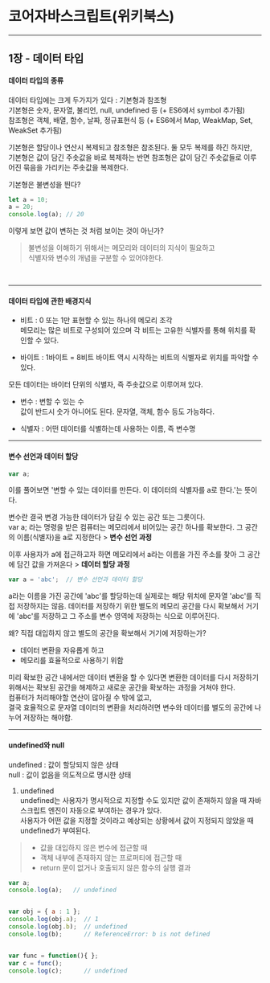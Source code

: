 # 코어자바스크립트(위키북스)

---

## 1장 - 데이터 타입

#### 데이터 타입의 종류

데이터 타입에는 크게 두가지가 있다 : 기본형과 참조형  
기본형은 숫자, 문자열, 불리언, null, undefined 등 (+ ES6에서 symbol 추가됨)  
참조형은 객체, 배열, 함수, 날짜, 정규표현식 등 (+ ES6에서 Map, WeakMap, Set, WeakSet 추가됨)

기본형은 할당이나 연산시 복제되고 참조형은 참조된다.
둘 모두 복제를 하긴 하지만,  
기본형은 값이 담긴 주솟값을 바로 복제하는 반면 참조형은 값이 담긴 주솟값들로 이루어진 묶음을 가리키는 주솟값을 복제한다.

기본형은 불변성을 띈다?

```javascript
let a = 10;
a = 20;
console.log(a); // 20
```

이렇게 보면 값이 변하는 것 처럼 보이는 것이 아닌가?

> 불변성을 이해하기 위해서는 메모리와 데이터의 지식이 필요하고  
> 식별자와 변수의 개념을 구분할 수 있어야한다.

<br/>

---

#### 데이터 타입에 관한 배경지식
- 비트 : 0 또는 1만 표현할 수 있는 하나의 메모리 조각<br/>
메모리는 많은 비트로 구성되어 있으며 각 비트는 고유한 식별자를 통해 위치를 확인할 수 있다.

- 바이트 : 1바이트 = 8비트
바이트 역시 시작하는 비트의 식별자로 위치를 파악할 수 있다.

모든 데이터는 바이터 단위의 식별자, 즉 주솟값으로 이루어져 있다.

- 변수 : 변할 수 있는 수<br/>
값이 반드시 숫가 아니어도 된다. 문자열, 객체, 함수 등도 가능하다.

- 식별자 : 어떤 데이터를 식별하는데 사용하는 이름, 즉 변수명

---
#### 변수 선언과 데이터 할당
```javascript
var a;
```
이를 풀어보면 '변할 수 있는 데이터를 만든다. 이 데이터의 식별자를 a로 한다.'는 뜻이다.

변수란 결국 변경 가능한 데이터가 담길 수 있는 공간 또는 그릇이다.  
var a; 라는 명령을 받은 컴퓨터는 메모리에서 비어있는 공간 하나를 확보한다. 그 공간의 이름(식별자)을 a로 지정한다  > **변수 선언 과정**  

이후 사용자가 a에 접근하고자 하면 메모리에서 a라는 이름을 가진 주소를 찾아 그 공간에 담긴 값을 가져온다 > **데이터 할당 과정**

```javascript
var a = 'abc';  // 변수 선언과 데이터 할당
```
a라는 이름을 가진 공간에 'abc'를 할당하는데 실제로는 해당 위치에 문자열 'abc'를 직접 저장하지는 않음.
데이터를 저장하기 위한 별도의 메모리 공간을 다시 확보해서 거기에 'abc'를 저장하고 그 주소를 변수 영역에 저장하는 식으로 이루어진다.

왜? 직접 대입하지 않고 별도의 공간을 확보해서 거기에 저장하는가?
- 데이터 변환을 자유롭게 하고
-  메모리를 효율적으로 사용하기 위함

미리 확보한 공간 내에서만 데이터 변환을 할 수 있다면 변환한 데이터를 다시 저장하기 위해서는 확보된 공간을 해제하고 새로운 공간을 확보하는 과정을 거쳐야 한다.  
컴퓨터가 처리해야할 연산이 많아질 수 밖에 없고,  
결국 효율적으로 문자열 데이터의 변환을 처리하려면 변수와 데이터를 별도의 공간에 나누어 저장하는 해야함.


---

#### undefined와 null
undefined : 값이 할당되지 않은 상태   
null : 값이 없음을 의도적으로 명시한 상태

1) undefined  
undefined는 사용자가 명시적으로 지정할 수도 있지만 값이 존재하지 않을 때 자바스크립트 엔진이 자동으로 부여하는 경우가 있다.  
사용자가 어떤 값을 지정할 것이라고 예상되는 상황에서 값이 지정되지 않았을 때 undefined가 부여된다.  
>- 값을 대입하지 않은 변수에 접근할 때
>- 객체 내부에 존재하지 않는 프로퍼티에 접근할 때
>- return 문이 없거나 호출되지 않은 함수의 실행 결과

```javascript
var a;
console.log(a);   // undefined


var obj = { a : 1 };
console.log(obj.a);  // 1
console.log(obj.b);  // undefined
console.log(b);      // ReferenceError: b is not defined


var func = function(){ };
var c = func();
console.log(c);      // undefined
```


